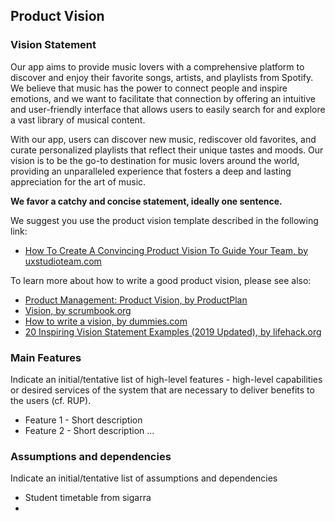 
## Product Vision

### Vision Statement

Our app aims to provide music lovers with a comprehensive platform to discover and enjoy their favorite songs, artists, and playlists from Spotify. We believe that music has the power to connect people and inspire emotions, and we want to facilitate that connection by offering an intuitive and user-friendly interface that allows users to easily search for and explore a vast library of musical content.

With our app, users can discover new music, rediscover old favorites, and curate personalized playlists that reflect their unique tastes and moods.
Our vision is to be the go-to destination for music lovers around the world, providing an unparalleled experience that fosters a deep and lasting appreciation for the art of music.

**We favor a catchy and concise statement, ideally one sentence.**

We suggest you use the product vision template described in the following link:
* [How To Create A Convincing Product Vision To Guide Your Team, by uxstudioteam.com](https://uxstudioteam.com/ux-blog/product-vision/)

To learn more about how to write a good product vision, please see also:
* [Product Management: Product Vision, by ProductPlan](https://www.productplan.com/glossary/product-vision/)
* [Vision, by scrumbook.org](http://scrumbook.org/value-stream/vision.html)
* [How to write a vision, by dummies.com](https://www.dummies.com/business/marketing/branding/how-to-write-vision-and-mission-statements-for-your-brand/)
* [20 Inspiring Vision Statement Examples (2019 Updated), by lifehack.org](https://www.lifehack.org/articles/work/20-sample-vision-statement-for-the-new-startup.html)


### Main Features
Indicate an  initial/tentative list of high-level features - high-level capabilities or desired services of the system that are necessary to deliver benefits to the users (cf. RUP).
 - Feature 1 - Short description
 - Feature 2 - Short description
...

### Assumptions and dependencies
Indicate an  initial/tentative list of assumptions and dependencies 

- Student timetable from sigarra
- 
